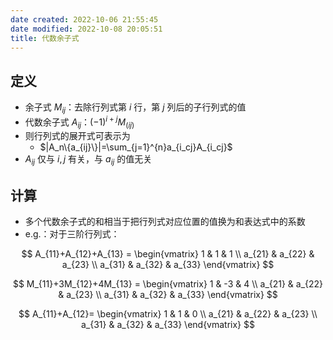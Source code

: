 ```yaml
---
date created: 2022-10-06 21:55:45
date modified: 2022-10-08 20:05:51
title: 代数余子式
---
```


## 定义

- 余子式 $M_{ij}$：去除行列式第 $i$ 行，第 $j$ 列后的子行列式的值
- 代数余子式 $A_{ij}$：$(-1)^{i+j}M_(ij)$
- 则行列式的展开式可表示为
	- $|A_n\{a_{ij}\}|=\sum_{j=1}^{n}a_{i_cj}A_{i_cj}$
- $A_{ij}$ 仅与 $i,j$ 有关，与 $a_{ij}$ 的值无关

## 计算

- 多个代数余子式的和相当于把行列式对应位置的值换为和表达式中的系数
- e.g.：对于三阶行列式：

$$
A_{11}+A_{12}+A_{13} = \begin{vmatrix} 1 & 1 & 1 \\ a_{21} & a_{22} & a_{23} \\ a_{31} & a_{32} & a_{33} \end{vmatrix} 
$$

$$
M_{11}+3M_{12}+4M_{13} = \begin{vmatrix} 1 & -3 & 4 \\ a_{21} & a_{22} & a_{23} \\ a_{31} & a_{32} & a_{33} \end{vmatrix} 
$$

$$
A_{11}+A_{12}= \begin{vmatrix} 1 & 1 & 0 \\ a_{21} & a_{22} & a_{23} \\ a_{31} & a_{32} & a_{33} \end{vmatrix} 
$$

$$
$$
```data view

```
